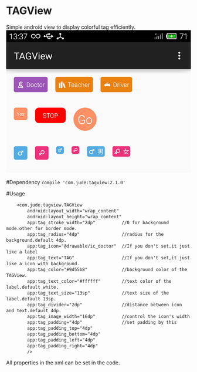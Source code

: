 # TAGView 
Simple android view to display colorful tag efficiently.
![image](image.png)

#Dependency
`compile 'com.jude:tagview:2.1.0'`

#Usage

        <com.jude.tagview.TAGView
            android:layout_width="wrap_content"
            android:layout_height="wrap_content"
            app:tag_stroke_width="2dp"          //0 for background mode.other for border mode.
            app:tag_radius="4dp"                //radius for the background.default 4dp.
            app:tag_icon="@drawable/ic_doctor"  //If you don't set,it just like a label
            app:tag_text="TAG"                  //If you don't set,it just like a icon with background.
            app:tag_color="#9d55b8"             //background color of the TAGView.
            app:tag_text_color="#ffffff"        //text color of the label.default white.
            app:tag_text_size="13sp"            //text size of the label.default 13sp.
            app:tag_divider="2dp"               //distance between icon and text.default 4dp.
            app:tag_image_width="16dp"          //control the icon's width
            app:tag_padding="4dp"               //set padding by this
            app:tag_padding_top="4dp"
            app:tag_padding_bottom="4dp"
            app:tag_padding_left="4dp"
            app:tag_padding_right="4dp"
            />

All properties in the xml can be set in the code.


